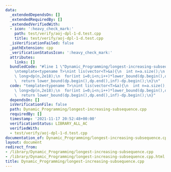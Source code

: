 ```yaml
---
data:
  _extendedDependsOn: []
  _extendedRequiredBy: []
  _extendedVerifiedWith:
  - icon: ':heavy_check_mark:'
    path: test/verify/aoj-dpl-1-d.test.cpp
    title: test/verify/aoj-dpl-1-d.test.cpp
  _isVerificationFailed: false
  _pathExtension: cpp
  _verificationStatusIcon: ':heavy_check_mark:'
  attributes:
    links: []
  bundledCode: "#line 1 \"Dynamic_Programming/longest-increasing-subsequence.cpp\"\
    \ntemplate<typename T>\nint lis(vector<T>&a){\n  int n=a.size();\n  vector<long\
    \ long>dp(n,2e18);\n  for(int i=0;i<n;i++)*lower_bound(dp.begin(),dp.end(),a[i])=a[i];\n\
    \  return lower_bound(dp.begin(),dp.end(),inf)-dp.begin();\n}\n"
  code: "template<typename T>\nint lis(vector<T>&a){\n  int n=a.size();\n  vector<long\
    \ long>dp(n,2e18);\n  for(int i=0;i<n;i++)*lower_bound(dp.begin(),dp.end(),a[i])=a[i];\n\
    \  return lower_bound(dp.begin(),dp.end(),inf)-dp.begin();\n}"
  dependsOn: []
  isVerificationFile: false
  path: Dynamic_Programming/longest-increasing-subsequence.cpp
  requiredBy: []
  timestamp: '2021-11-17 20:52:48+00:00'
  verificationStatus: LIBRARY_ALL_AC
  verifiedWith:
  - test/verify/aoj-dpl-1-d.test.cpp
documentation_of: Dynamic_Programming/longest-increasing-subsequence.cpp
layout: document
redirect_from:
- /library/Dynamic_Programming/longest-increasing-subsequence.cpp
- /library/Dynamic_Programming/longest-increasing-subsequence.cpp.html
title: Dynamic_Programming/longest-increasing-subsequence.cpp
---
```

